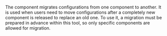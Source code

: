 The component migrates configurations from one component to another. It is used when users need to move configurations after a completely new component is released to replace an old one. To use it, a migration must be prepared in advance within this tool, so only specific components are allowed for migration.